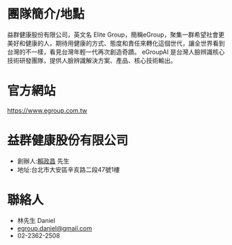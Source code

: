 # 團隊簡介/地點
益群健康股份有限公司，英文名 Elite Group，簡稱eGroup，聚集一群希望社會更美好和健康的人，期待用健康的方式、態度和責任來轉化這個世代，讓全世界看到台灣的不一樣，看見台灣年輕一代再次創造奇蹟。
eGroupAI 是台灣人臉辨識核心技術研發團隊，提供人臉辨識解決方案、產品、核心技術輸出。

# 官方網站
https://www.egroup.com.tw
# 益群健康股份有限公司
 - 創辦人:[賴政昌](https://tw.linkedin.com/in/政昌-賴-00585167) 先生
 - 地址:台北市大安區辛亥路二段47號1樓
# 聯絡人
- 林先生 Daniel
- egroup.daniel@gmail.com
- 02-2362-2508

